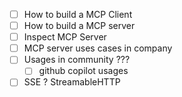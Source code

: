 - [ ] How to build a MCP Client
- [ ] How to build a MCP server
- [ ] Inspect MCP Server
- [ ] MCP server uses cases in company
- [ ] Usages in community ???
	- [ ] github copilot usages
- [ ] SSE ? StreamableHTTP